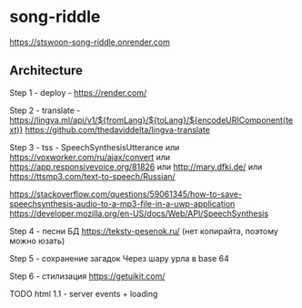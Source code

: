 # song-riddle

https://stswoon-song-riddle.onrender.com

## Architecture

Step 1 - deploy - https://render.com/

Step 2 - translate - https://lingva.ml/api/v1/${fromLang}/${toLang}/${encodeURIComponent(text)}
https://github.com/thedaviddelta/lingva-translate

Step 3 - tss - SpeechSynthesisUtterance
или https://voxworker.com/ru/ajax/convert
или https://app.responsivevoice.org/81826
или http://mary.dfki.de/
или https://ttsmp3.com/text-to-speech/Russian/

https://stackoverflow.com/questions/59061345/how-to-save-speechsynthesis-audio-to-a-mp3-file-in-a-uwp-application
https://developer.mozilla.org/en-US/docs/Web/API/SpeechSynthesis

Step 4 - песни БД
https://teksty-pesenok.ru/ (нет копирайта, поэтому можно юзать)

Step 5 - сохранение загадок 
Через шару урла в base 64

Step 6 - стилизация
https://getuikit.com/


TODO html 1.1 - server events + loading